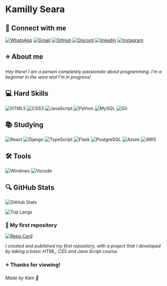 # Kamilly Seara
## 🔗 Connect with me
[![WhatsApp](https://img.shields.io/badge/WhatsApp-87CEFA?style=for-the-badge&logo=whatsapp&logoColor=fff)](https://wa.me/+5575988104198)
[![Gmail](https://img.shields.io/badge/Gmail-87CEFA?style=for-the-badge&logo=gmail&logoColor=fff)](mailto:kamiseara14@gmail.com)
[![GitHub](https://img.shields.io/badge/GitHub-87CEFA?style=for-the-badge&logo=github&logoColor=fff)](https://github.com/KamSeara)
[![Discord](https://img.shields.io/badge/Discord-87CEFA?style=for-the-badge&logo=discord&logoColor=fff)](https://discord.com/channels/@_seara./)
[![linkedin](https://img.shields.io/badge/linkedin-87CEFA?style=for-the-badge&logo=linkedin&logoColor=fff)](https://www.linkedin.com/in/kamillysearasantos/)
[![Instagram](https://img.shields.io/badge/instagram-87CEFA?style=for-the-badge&logo=instagram&logoColor=fff)](https://www.instagram.com/_kamseara/)

## ⭐ About me 
_Hey there! I am a person completely passionate about programming. I'm a beginner in the area and I'm in progress!_

## 💻 Hard Skills
![HTML5](https://img.shields.io/badge/HTML5-87CEFA?style=for-the-badge&logo=html5&logoColor=fff)
![CSS3](https://img.shields.io/badge/CSS3-87CEFA?style=for-the-badge&logo=css3&logoColor=fff)
![JavaScript](https://img.shields.io/badge/JavaScript-87CEFA?style=for-the-badge&logo=javascript&logoColor=fff)
![Python](https://img.shields.io/badge/python-87CEFA?style=for-the-badge&logo=python&logoColor=fff)
![MySQL](https://img.shields.io/badge/MySQL-87CEFA?style=for-the-badge&logo=mysql&logoColor=fff)
![Git](https://img.shields.io/badge/GIT-87CEFA?style=for-the-badge&logo=git&logoColor=fff)

## 📚 Studying
![React](https://img.shields.io/badge/React-87CEFA?style=for-the-badge&logo=react&logoColor=fff)
![Django](https://img.shields.io/badge/django-87CEFA.svg?style=for-the-badge&logo=django&logoColor=fff)
![TypeScript](https://img.shields.io/badge/TypeScript-87CEFA?style=for-the-badge&logo=typescript&logoColor=fff)
![Flask](https://img.shields.io/badge/flask-87CEFA.svg?style=for-the-badge&logo=flask&logoColor=fff)
![PostgreSQL](https://img.shields.io/badge/PostgreSQL-87CEFA?style=for-the-badge&logo=postgresql)
![Azure](https://img.shields.io/badge/Azure-87CEFA?style=for-the-badge&logo=microsoft%20azure&logoColor=blue&labelColor=fff&link=https%3A%2F%2Fimages.app.goo.gl%2FK7PN1jYJd57x4q7A8)
![AWS](https://img.shields.io/badge/AWS-87CEFA.svg?style=for-the-badge&logo=amazon-aws&logoColor=fff)

## 🛠 Tools
![Windows](https://img.shields.io/badge/Windows-87CEFA?style=for-the-badge&logo=windows&logoColor=fff)
![Vscode](https://img.shields.io/badge/Vscode-87CEFA?style=for-the-badge&logo=visual-studio-code&logoColor=fff)
## 🔍 GitHub Stats

![GitHub Stats](https://github-readme-stats.vercel.app/api?username=KamSeara&theme=transparent&bg_color=87CEFA&border_color=000&show_icons=true&icon_color=000&title_color=E94D5F&text_color=000&hide_title=true&hide=stats)

![Top Langs](https://github-readme-stats-git-masterrstaa-rickstaa.vercel.app/api/top-langs/?username=KamSeara&layout=compact&bg_color=87CEFA&border_color=000&title_color=000&text_color=000)

### 📘 My first repository
[![Repo Card](https://github-readme-stats.vercel.app/api/pin/?username=KamSeara&repo=project-website-gta&bg_color=87CEFA&border_color=000&show_icons=true&icon_color=000&title_color=000&text_color=000)](https://github.com/KamSeara/project-website-gta)

_I created and published my first repository, with a project that I developed by taking a basic HTML, CSS and Java Script course._


### ⭐ Thanks for viewing!
_Made by Kam 💙_

